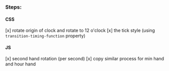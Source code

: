 ### Steps:
#### CSS
[x] rotate origin of clock and rotate to 12 o'clock
[x] the tick style (using `transition-timing-function` property)
#### JS
[x] second hand rotation (per second)
[x] copy similar process for min hand and hour hand